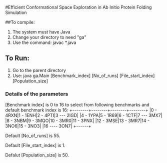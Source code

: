 #Efficient Conformational Space Exploration in Ab Initio Protein Folding Simulation

##To compile:
1. The system must have Java
2. Change your directory to  need "ga" 
3. Use the command: javac *.java

## To Run:
1. Go to the parent directory
2. Use: java ga.Main [Benchmark_index] [No_of_runs] [File_start_index] [Population_size]

### Details of the parameters
 
[Benchmark index] is 0 to 16 to select from following benchmarks and default benchmark index is 16:
+--------+--------+--------+--------+
|0 - 4RXN|1 - 1ENH|2 - 4PTI|3 --- 2IGD|
|4 - 1YPA|5 - 1R69|6 - 1CTF|7 --- 3MX7|
|8 - 3NBM|9 - 3MQO|10 - 3MR0|11 - 3PNX|
|12 - 3MSE|13 - 3MR7|14 - 3NO6|15 - 3NO3|
|16 ---- 3ON7|
+------+

Default [No_of_runs] is 55.

Default [File_start_index] is 1.

Defalut [Population_size] is 50.
